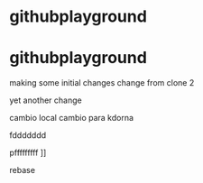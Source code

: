 # githubplayground
# githubplayground

making some initial changes
change from clone 2


yet another change



cambio local
cambio para kdorna




fddddddd



pfffffffff
]]



rebase